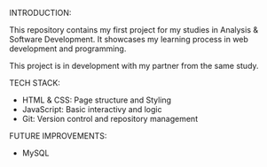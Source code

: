 INTRODUCTION:

This repository contains my first project for my studies in Analysis & Software Development. It showcases my learning process in web development and programming.

This project is in development with my partner from the same study.

TECH STACK:

* HTML & CSS: Page structure and Styling
* JavaScript: Basic interactivy and logic
* Git: Version control and repository management

FUTURE IMPROVEMENTS:

- MySQL
